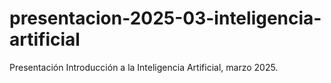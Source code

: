 # presentacion-2025-03-inteligencia-artificial
Presentación Introducción a la Inteligencia Artificial, marzo 2025.
